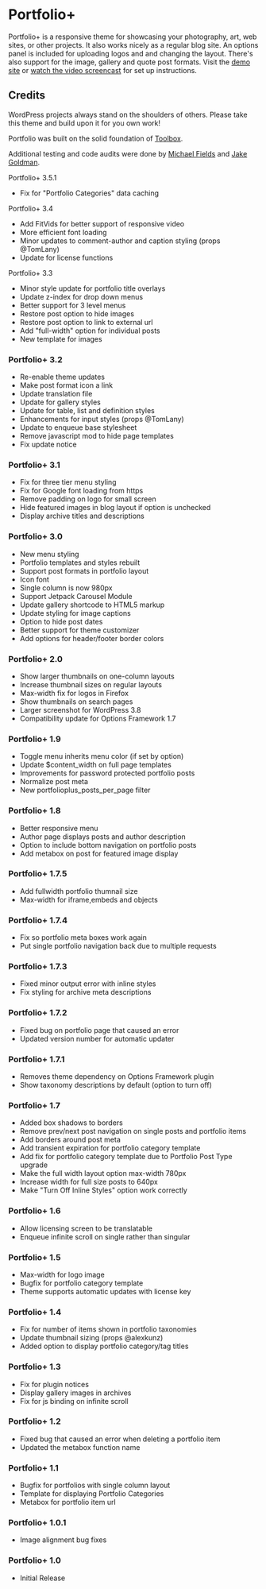 # Portfolio+

Portfolio+ is a responsive theme for showcasing your photography, art, web sites, or other projects.  It also works nicely as a regular blog site.  An options panel is included for uploading logos and and changing the layout.  There's also support for the image, gallery and quote post formats.  Visit the [demo site](http://themes.wptheming.com/portfolio-plus/) or [watch the video screencast](http://wptheming.com/portfolio-press) for set up instructions.

## Credits

WordPress projects always stand on the shoulders of others.  Please take this theme and build upon it for you own work!

Portfolio was built on the solid foundation of [Toolbox](http://wordpress.org/extend/themes/toolbox).

Additional testing and code audits were done by [Michael Fields](http://wordpress.mfields.org/) and [Jake Goldman](https://twitter.com/jakemgold).

Portfolio+ 3.5.1

* Fix for "Portfolio Categories" data caching

Portfolio+ 3.4

* Add FitVids for better support of responsive video
* More efficient font loading
* Minor updates to comment-author and caption styling (props @TomLany)
* Update for license functions

Portfolio+ 3.3

* Minor style update for portfolio title overlays
* Update z-index for drop down menus
* Better support for 3 level menus
* Restore post option to hide images
* Restore post option to link to external url
* Add "full-width" option for individual posts
* New template for images

### Portfolio+ 3.2

* Re-enable theme updates
* Make post format icon a link
* Update translation file
* Update for gallery styles
* Update for table, list and definition styles
* Enhancements for input styles (props @TomLany)
* Update to enqueue base stylesheet
* Remove javascript mod to hide page templates
* Fix update notice


### Portfolio+ 3.1

* Fix for three tier menu styling
* Fix for Google font loading from https
* Remove padding on logo for small screen
* Hide featured images in blog layout if option is unchecked
* Display archive titles and descriptions

### Portfolio+ 3.0

* New menu styling
* Portfolio templates and styles rebuilt
* Support post formats in portfolio layout
* Icon font
* Single column is now 980px
* Support Jetpack Carousel Module
* Update gallery shortcode to HTML5 markup
* Update styling for image captions
* Option to hide post dates
* Better support for theme customizer
* Add options for header/footer border colors

### Portfolio+ 2.0

* Show larger thumbnails on one-column layouts
* Increase thumbnail sizes on regular layouts
* Max-width fix for logos in Firefox
* Show thumbnails on search pages
* Larger screenshot for WordPress 3.8
* Compatibility update for Options Framework 1.7

### Portfolio+ 1.9

* Toggle menu inherits menu color (if set by option)
* Update $content_width on full page templates
* Improvements for password protected portfolio posts
* Normalize post meta
* New portfolioplus_posts_per_page filter

### Portfolio+ 1.8

* Better responsive menu
* Author page displays posts and author description
* Option to include bottom navigation on portfolio posts
* Add metabox on post for featured image display

### Portfolio+ 1.7.5

* Add fullwidth portfolio thumnail size
* Max-width for iframe,embeds and objects

### Portfolio+ 1.7.4

* Fix so portfolio meta boxes work again
* Put single portfolio navigation back due to multiple requests

### Portfolio+ 1.7.3

* Fixed minor output error with inline styles
* Fix styling for archive meta descriptions

### Portfolio+ 1.7.2

* Fixed bug on portfolio page that caused an error
* Updated version number for automatic updater

### Portfolio+ 1.7.1

* Removes theme dependency on Options Framework plugin
* Show taxonomy descriptions by default (option to turn off)

### Portfolio+ 1.7

* Added box shadows to borders
* Remove prev/next post navigation on single posts and portfolio items
* Add borders around post meta
* Add transient expiration for portfolio category template
* Add fix for portfolio category template due to Portfolio Post Type upgrade
* Make the full width layout option max-width 780px
* Increase width for full size posts to 640px
* Make "Turn Off Inline Styles" option work correctly

### Portfolio+ 1.6

* Allow licensing screen to be translatable
* Enqueue infinite scroll on single rather than singular

### Portfolio+ 1.5

* Max-width for logo image
* Bugfix for portfolio category template
* Theme supports automatic updates with license key

### Portfolio+ 1.4

* Fix for number of items shown in portfolio taxonomies
* Update thumbnail sizing (props @alexkunz)
* Added option to display portfolio category/tag titles

### Portfolio+ 1.3

* Fix for plugin notices
* Display gallery images in archives
* Fix for js binding on infinite scroll

### Portfolio+ 1.2

* Fixed bug that caused an error when deleting a portfolio item
* Updated the metabox function name

### Portfolio+ 1.1

* Bugfix for portfolios with single column layout
* Template for displaying Portfolio Categories
* Metabox for portfolio item url

### Portfolio+ 1.0.1

* Image alignment bug fixes

### Portfolio+ 1.0

* Initial Release